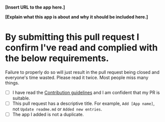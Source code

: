 <!-- Please fill in the **bold** fields, submit the pull request and tick the checkboxes. DO NOT SUBMIT ANYTHING IF YOU FAIL ANY OF THIS RULES -->

**[Insert URL to the app here.]**

**[Explain what this app is about and why it should be included here.]**


# By submitting this pull request I confirm I've read and complied with the below requirements.

Failure to properly do so will just result in the pull request being closed and everyone's time wasted. Please read it twice. Most people miss many things.

- [ ] I have read the [Contribution guidelines](https://github.com/aviaryan/awesome-no-login-web-apps/blob/master/CONTRIBUTING.md) and I am confident that my PR is suitable. 
- [ ] This pull request has a descriptive title. For example, `Add [App name]`, not `Update readme.md` or `Added new entries`.
- [ ] The app I added is not a duplicate.
